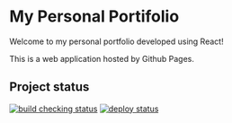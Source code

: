 # My Personal Portifolio

Welcome to my personal portfolio developed using React!

This is a web application hosted by Github Pages.

## Project status

[![build checking status](https://github.com/caiopetruccirosa/caiopetruccirosa.github.io/workflows/build-checking/badge.svg)](https://github.com/caiopetruccirosa/caiopetruccirosa.github.io/actions) [![deploy status](https://github.com/caiopetruccirosa/caiopetruccirosa.github.io/workflows/deploy/badge.svg)](https://github.com/caiopetruccirosa/caiopetruccirosa.github.io/actions)
